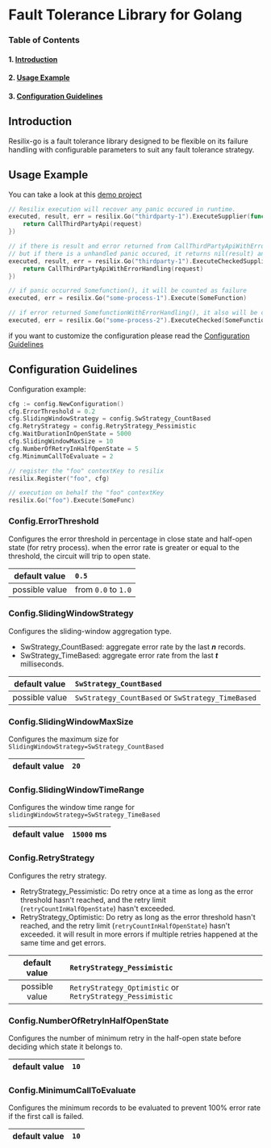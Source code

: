 # Fault Tolerance Library for Golang
### Table of Contents
#### 1. [Introduction](#Introduction)
#### 2. [Usage Example](#Usage-Example)
#### 3. [Configuration Guidelines](#Configuration-Guidelines)


## Introduction
Resilix-go is a fault tolerance library designed to be flexible on its failure handling with configurable parameters to suit any fault tolerance strategy.

## Usage Example
You can take a look at this [demo project](https://github.com/alfian853/resilix-demo)

```go 
// Resilix execution will recover any panic occured in runtime.
executed, result, err = resilix.Go("thirdparty-1").ExecuteSupplier(func() interface{} {
    return CallThirdPartyApi(request)
})

// if there is result and error returned from CallThirdPartyApiWithErrorHandling(request), the result and error will be returned
// but if there is a unhandled panic occured, it returns nil(result) and error(util.UnhandledError)
executed, result, err = resilix.Go("thirdparty-1").ExecuteCheckedSupplier(func() (interface{}, error) {
    return CallThirdPartyApiWithErrorHandling(request)
})

// if panic occurred Somefunction(), it will be counted as failure
executed, err = resilix.Go("some-process-1").Execute(SomeFunction)

// if error returned SomefunctionWithErrorHandling(), it also will be counted as failure
executed, err = resilix.Go("some-process-2").ExecuteChecked(SomeFunctionWithErrorHandling)
```

if you want to customize the configuration please read the [Configuration Guidelines](##Configuration)

## Configuration Guidelines
Configuration example:
```go
cfg := config.NewConfiguration()
cfg.ErrorThreshold = 0.2
cfg.SlidingWindowStrategy = config.SwStrategy_CountBased
cfg.RetryStrategy = config.RetryStrategy_Pessimistic
cfg.WaitDurationInOpenState = 5000
cfg.SlidingWindowMaxSize = 10
cfg.NumberOfRetryInHalfOpenState = 5
cfg.MinimumCallToEvaluate = 2

// register the "foo" contextKey to resilix
resilix.Register("foo", cfg)

// execution on behalf the "foo" contextKey
resilix.Go("foo").Execute(SomeFunc)
```

### Config.ErrorThreshold
Configures the error threshold in percentage in close state and half-open state (for retry process).
when the error rate is greater or equal to the threshold, the circuit will trip to open state.

|default value|`0.5`|
|:---:|:---|
|possible value|from `0.0` to `1.0`|


### Config.SlidingWindowStrategy
Configures the sliding-window aggregation type.

- SwStrategy_CountBased: aggregate error rate by the last ***n*** records.
- SwStrategy_TimeBased: aggregate error rate from the last ***t*** milliseconds.

|default value|`SwStrategy_CountBased`|
|:---:|:---|
|possible value|`SwStrategy_CountBased` or `SwStrategy_TimeBased`|

### Config.SlidingWindowMaxSize
Configures the maximum size for `SlidingWindowStrategy=SwStrategy_CountBased`

|default value|`20`|
|:---:|:---|

### Config.SlidingWindowTimeRange
Configures the window time range for `slidingWindowStrategy=SwStrategy_TimeBased`

|default value|`15000` ms|
|:---:|:---|


### Config.RetryStrategy
Configures the retry strategy.
<br>

- RetryStrategy_Pessimistic: Do retry once at a time as long as the error threshold hasn't reached, and the retry limit (`retryCountInHalfOpenState`) hasn't exceeded.
- RetryStrategy_Optimistic: Do retry as long as the error threshold hasn't reached, and the retry limit (`retryCountInHalfOpenState`) hasn't exceeded.
it will result in more errors if multiple retries happened at the same time and get errors.

|default value|`RetryStrategy_Pessimistic`|
|:---:|:---|
|possible value|`RetryStrategy_Optimistic` or `RetryStrategy_Pessimistic`|

### Config.NumberOfRetryInHalfOpenState
Configures the number of minimum retry in the half-open state before deciding which state it belongs to. 

|default value|`10`|
|:---:|:------------------------|

### Config.MinimumCallToEvaluate
Configures the minimum records to be evaluated to prevent 100% error rate if the
first call is failed.

|default value|`10`|
|:---:|:------------------------|

